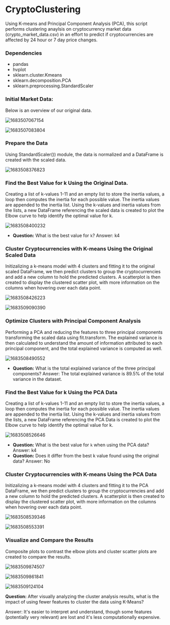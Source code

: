 # CryptoClustering

Using K-means and Principal Component Analysis (PCA), this script performs clustering anaylsis on cryptocurrency market data (crypto_market_data.csv) in an effort to predict if cryptocurrencies are affected by 24 hour or 7 day price changes.

### Dependencies

* pandas
* hvplot
* sklearn.cluster.Kmeans
* sklearn.decomposition.PCA
* sklearn.preprocessing.StandardScaler

### Initial Market Data:

Below is an overview of our original data.

![1683507067154](image/README/1683507067154.png)

![1683507083804](image/README/1683507083804.png)

### **Prepare the Data**

Using StandardScaler()) module, the data is normalized and a DataFrame is created with the scaled data.

![1683508376823](image/README/1683508376823.png)

### Find the Best Value for k Using the Original Data.

Creating a list of k-values 1-11 and an empty list to store the inertia values, a loop then computes the inertia for each possible value. The inertia values are appended to the inertia list. Using the k-values and inertia values from the lists, a new DataFrame referencing the scaled data is created to plot the Elbow curve to help identify the optimal value for k.

![1683508400232](image/README/1683508400232.png)

* **Question:** What is the best value for `k`?
  Answer: k4

### Cluster Cryptocurrencies with K-means Using the Original Scaled Data

Initizalizing a k-means model with 4 clusters and fitting it to the original scaled DataFrame, we then predict clusters to group the cryptocurrencies and add a new column to hold the predicted clusters. A scatterplot is then created to display the clustered scatter plot, with more information on the columns when hovering over each data point.

![1683508426223](image/README/1683508426223.png)

![1683509090390](image/README/1683509090390.png)

### Optimize Clusters with Principal Component Analysis

Performing a PCA and reducing the features to three principal components transforming the scaled data using fit.transform. The explained variance is then calculated to understand the amount of information attributed to each principal component, and the total explained variance is computed as well.

![1683508490552](image/README/1683508490552.png)

* **Question:** What is the total explained variance of the three principal components?
  Answer: The total explained variance is 89.5% of the total variance in the dataset.

### Find the Best Value for k Using the PCA Data

Creating a list of k-values 1-11 and an empty list to store the inertia values, a loop then computes the inertia for each possible value. The inertia values are appended to the inertia list. Using the k-values and inertia values from the lists, a new DataFrame referencing the PCA Data is created to plot the Elbow curve to help identify the optimal value for k.

![1683508526646](image/README/1683508526646.png)

* **Question:** What is the best value for `k` when using the PCA data?
  Answer: k4
* **Question:** Does it differ from the best k value found using the original data?
  Answer: No

### Cluster Cryptocurrencies with K-means Using the PCA Data

Initizalizing a k-means model with 4 clusters and fitting it to the PCA DataFrame, we then predict clusters to group the cryptocurrencies and add a new column to hold the predicted clusters. A scatterplot is then created to display the clustered scatter plot, with more information on the columns when hovering over each data point.

![1683508539346](image/README/1683508539346.png)

![1683508553391](image/README/1683508553391.png)

### Visualize and Compare the Results

Composite plots to contrast the elbow plots and cluster scatter plots are created to compare the results.

![1683509874507](image/README/1683509874507.png)

![1683509861841](image/README/1683509861841.png)

![1683509124104](image/README/1683509124104.png)

**Question:** After visually analyzing the cluster analysis results, what is the impact of using fewer features to cluster the data using K-Means?

Answer: It's easier to interpret and understand, though some features (potentially very relevant) are lost and it's less computationally expensive.
